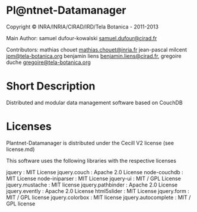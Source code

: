 Pl@ntnet-Datamanager
====================

Copyright  ©  INRA/INRIA/CIRAD/IRD/Tela Botanica - 2011-2013

Main Author: 
     samuel dufour-kowalski <samuel.dufour@cirad.fr>

Contributors: 
     mathias chouet <mathias.chouet@inria.fr>
     jean-pascal milcent <jpm@tela-botanica.org>
     benjamin liens <benjamin.liens@cirad.fr>, 
     gregoire duche <gregoire@tela-botanica.org>
     


Short Description
=================

Distributed and modular data management software based on CouchDB

Licenses
========

Plantnet-Datamanager is distributed under the Cecill V2 license (see license.md)

This software uses the following libraries with the respective licenses

jquery : MIT License
jquery.couch : Apache 2.0 License
node-couchdb : MIT License
node-iniparser : MIT License
jquery-ui : MIT / GPL License
jquery.mustache : MIT license
jquery.pathbinder : Apache 2.0 License
jquery.evently : Apache 2.0 License
html5slider : MIT License
jquery.form : MIT / GPL license
jquery.colorbox : MIT license
jquery.autocomplete : MIT / GPL license
